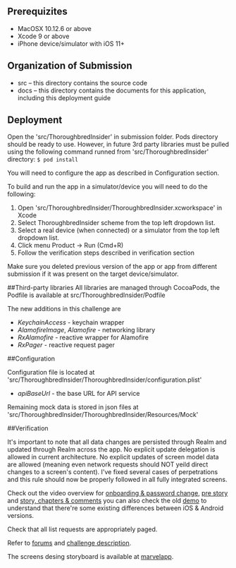 ## Prerequizites

* MacOSX 10.12.6 or above
* Xcode 9 or above
* iPhone device/simulator with iOS 11+

## Organization of Submission
* src – this directory contains the source code
* docs – this directory contains the documents for this application, including this deployment guide


## Deployment
Open the 'src/ThoroughbredInsider' in submission folder.
Pods directory should be ready to use. However, in future 3rd party libraries must be pulled using the following command runned from 'src/ThoroughbredInsider' directory:
`$ pod install`

You will need to configure the app as described in Configuration section.

To build and run the app in a simulator/device you will need to do the following:

1. Open 'src/ThoroughbredInsider/ThoroughbredInsider.xcworkspace' in Xcode
2. Select ThoroughbredInsider scheme from the top left dropdown list.
3. Select a real device (when connected) or a simulator from the top left dropdown list.
4. Click menu Product -> Run (Cmd+R)
5. Follow the verification steps described in verification section

Make sure you deleted previous version of the app or app from different submission if it was present on the target device/simulator.

##Third-party libraries
All libraries are managed through CocoaPods, the Podfile is available at src/ThoroughbredInsider/Podfile 

The new additions in this challenge are
- *KeychainAccess* - keychain wrapper
- *AlamofireImage*, *Alamofire* - networking library
- *RxAlamofire* - reactive wrapper for Alamofire
- *RxPager* - reactive request pager

##Configuration

Configuration file is located at 'src/ThoroughbredInsider/ThoroughbredInsider/configuration.plist'

* *apiBaseUrl* - the base URL for API service

Remaining mock data is stored in json files at 'src/ThoroughbredInsider/ThoroughbredInsider/Resources/Mock'

##Verification

It's important to note that all data changes are persisted through Realm and updated through Realm across the app. No explicit update delegation is allowed in current architecture. No explicit updates of screen model data are allowed (meaning even network requests should NOT yeild direct changes to a screen's content). I've fixed several cases of perpetrations and this rule should now be properly followed in all fully integrated screens.

Check out the video overview for [onboarding & password change](http://take.ms/KfcW5u), [pre story](http://take.ms/4JGlN) and [story, chapters & comments](http://take.ms/vgCxx)
you can also check the old [demo](http://take.ms/zwXEe) to understand that there're some existing differences between iOS & Android versions.

Check that all list requests are appropriately paged.

Refer to [forums](https://apps.topcoder.com/forums/?module=Category&categoryID=40610) and [challenge description](https://www.topcoder.com/challenges/30063029/?type=develop&nocache=true).

The screens desing storyboard is available at [marvelapp](https://marvelapp.com/jfjdh2g/screen/32358810).
